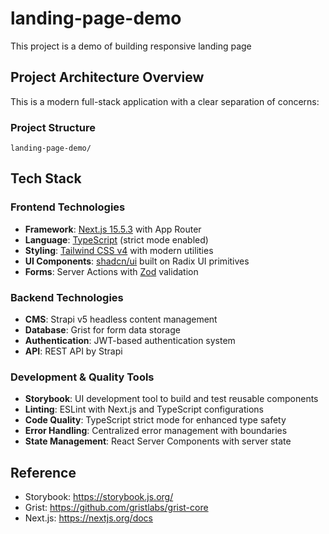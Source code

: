 # landing-page-demo

This project is a demo of building responsive landing page



## Project Architecture Overview

This is a modern full-stack application with a clear separation of concerns:

### Project Structure

```
landing-page-demo/

```

## Tech Stack

### Frontend Technologies

- **Framework**: [Next.js 15.5.3](https://nextjs.org/) with App Router
- **Language**: [TypeScript](https://www.typescriptlang.org/) (strict mode enabled)
- **Styling**: [Tailwind CSS v4](https://tailwindcss.com/) with modern utilities
- **UI Components**: [shadcn/ui](https://ui.shadcn.com/) built on Radix UI primitives
- **Forms**: Server Actions with [Zod](https://zod.dev/) validation

### Backend Technologies

- **CMS**: Strapi v5 headless content management
- **Database**: Grist for form data storage
- **Authentication**: JWT-based authentication system
- **API**: REST API by Strapi

### Development & Quality Tools

- **Storybook**: UI development tool to build and test reusable components
- **Linting**: ESLint with Next.js and TypeScript configurations
- **Code Quality**: TypeScript strict mode for enhanced type safety
- **Error Handling**: Centralized error management with boundaries
- **State Management**: React Server Components with server state



## Reference

- Storybook: https://storybook.js.org/ 
- Grist: https://github.com/gristlabs/grist-core
- Next.js: https://nextjs.org/docs



